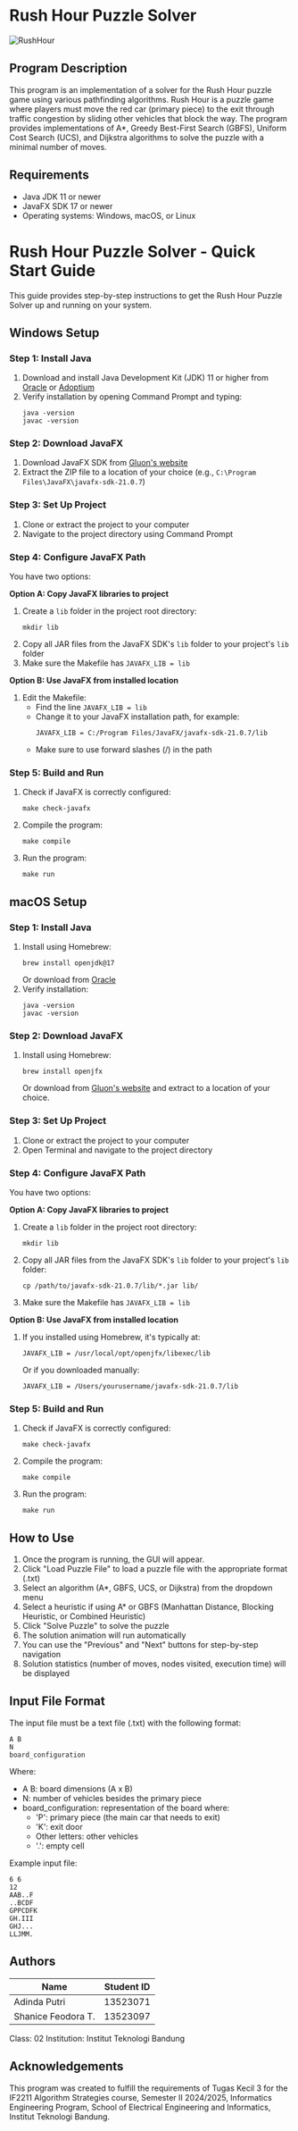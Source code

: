 # Rush Hour Puzzle Solver

![RushHour](resources/rushhour.gif)

## Program Description
This program is an implementation of a solver for the Rush Hour puzzle game using various pathfinding algorithms. Rush Hour is a puzzle game where players must move the red car (primary piece) to the exit through traffic congestion by sliding other vehicles that block the way. The program provides implementations of A*, Greedy Best-First Search (GBFS), Uniform Cost Search (UCS), and Dijkstra algorithms to solve the puzzle with a minimal number of moves.

## Requirements
- Java JDK 11 or newer
- JavaFX SDK 17 or newer
- Operating systems: Windows, macOS, or Linux

# Rush Hour Puzzle Solver - Quick Start Guide

This guide provides step-by-step instructions to get the Rush Hour Puzzle Solver up and running on your system.

## Windows Setup

### Step 1: Install Java
1. Download and install Java Development Kit (JDK) 11 or higher from [Oracle](https://www.oracle.com/java/technologies/downloads/) or [Adoptium](https://adoptium.net/)
2. Verify installation by opening Command Prompt and typing:
   ```
   java -version
   javac -version
   ```

### Step 2: Download JavaFX
1. Download JavaFX SDK from [Gluon's website](https://gluonhq.com/products/javafx/)
2. Extract the ZIP file to a location of your choice (e.g., `C:\Program Files\JavaFX\javafx-sdk-21.0.7`)

### Step 3: Set Up Project
1. Clone or extract the project to your computer
2. Navigate to the project directory using Command Prompt

### Step 4: Configure JavaFX Path
You have two options:

**Option A: Copy JavaFX libraries to project**
1. Create a `lib` folder in the project root directory:
   ```
   mkdir lib
   ```
2. Copy all JAR files from the JavaFX SDK's `lib` folder to your project's `lib` folder
3. Make sure the Makefile has `JAVAFX_LIB = lib`

**Option B: Use JavaFX from installed location**
1. Edit the Makefile:
   - Find the line `JAVAFX_LIB = lib`
   - Change it to your JavaFX installation path, for example:
     ```
     JAVAFX_LIB = C:/Program Files/JavaFX/javafx-sdk-21.0.7/lib
     ```
   - Make sure to use forward slashes (/) in the path

### Step 5: Build and Run
1. Check if JavaFX is correctly configured:
   ```
   make check-javafx
   ```
2. Compile the program:
   ```
   make compile
   ```
3. Run the program:
   ```
   make run
   ```

## macOS Setup

### Step 1: Install Java
1. Install using Homebrew:
   ```
   brew install openjdk@17
   ```
   Or download from [Oracle](https://www.oracle.com/java/technologies/downloads/)
2. Verify installation:
   ```
   java -version
   javac -version
   ```

### Step 2: Download JavaFX
1. Install using Homebrew:
   ```
   brew install openjfx
   ```
   Or download from [Gluon's website](https://gluonhq.com/products/javafx/) and extract to a location of your choice.

### Step 3: Set Up Project
1. Clone or extract the project to your computer
2. Open Terminal and navigate to the project directory

### Step 4: Configure JavaFX Path
You have two options:

**Option A: Copy JavaFX libraries to project**
1. Create a `lib` folder in the project root directory:
   ```
   mkdir lib
   ```
2. Copy all JAR files from the JavaFX SDK's `lib` folder to your project's `lib` folder:
   ```
   cp /path/to/javafx-sdk-21.0.7/lib/*.jar lib/
   ```
3. Make sure the Makefile has `JAVAFX_LIB = lib`

**Option B: Use JavaFX from installed location**
1. If you installed using Homebrew, it's typically at:
   ```
   JAVAFX_LIB = /usr/local/opt/openjfx/libexec/lib
   ```
   Or if you downloaded manually:
   ```
   JAVAFX_LIB = /Users/yourusername/javafx-sdk-21.0.7/lib
   ```

### Step 5: Build and Run
1. Check if JavaFX is correctly configured:
   ```
   make check-javafx
   ```
2. Compile the program:
   ```
   make compile
   ```
3. Run the program:
   ```
   make run
   ```

## How to Use
1. Once the program is running, the GUI will appear.
2. Click "Load Puzzle File" to load a puzzle file with the appropriate format (.txt)
3. Select an algorithm (A*, GBFS, UCS, or Dijkstra) from the dropdown menu
4. Select a heuristic if using A* or GBFS (Manhattan Distance, Blocking Heuristic, or Combined Heuristic)
5. Click "Solve Puzzle" to solve the puzzle
6. The solution animation will run automatically
7. You can use the "Previous" and "Next" buttons for step-by-step navigation
8. Solution statistics (number of moves, nodes visited, execution time) will be displayed

## Input File Format
The input file must be a text file (.txt) with the following format:
```
A B
N
board_configuration
```
Where:
- A B: board dimensions (A x B)
- N: number of vehicles besides the primary piece
- board_configuration: representation of the board where:
  - 'P': primary piece (the main car that needs to exit)
  - 'K': exit door
  - Other letters: other vehicles
  - '.': empty cell

Example input file:
```
6 6
12
AAB..F
..BCDF
GPPCDFK
GH.III
GHJ...
LLJMM.
```

## Authors

| Name | Student ID |
|------|------------|
| Adinda Putri | 13523071 |
| Shanice Feodora T. | 13523097 |

Class: 02 
Institution: Institut Teknologi Bandung

## Acknowledgements
This program was created to fulfill the requirements of Tugas Kecil 3 for the IF2211 Algorithm Strategies course, Semester II 2024/2025, Informatics Engineering Program, School of Electrical Engineering and Informatics, Institut Teknologi Bandung.

